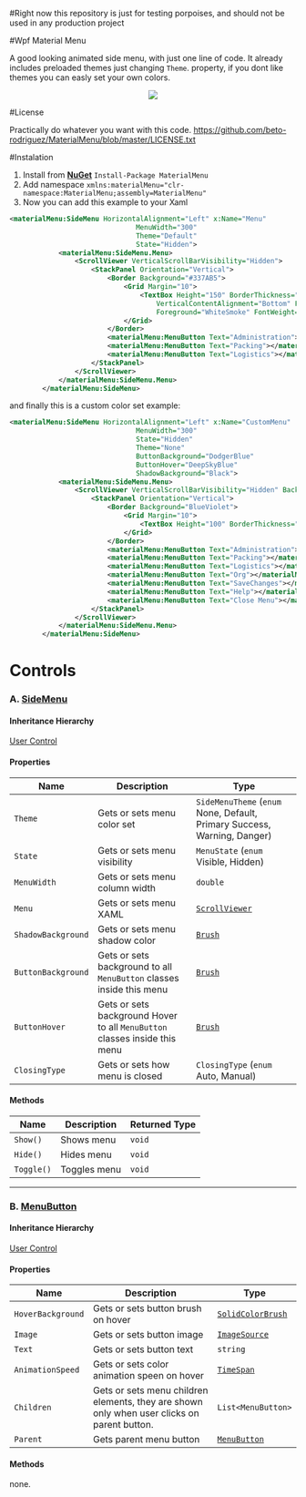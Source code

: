 #Right now this repository is just for testing porpoises, and should not be used in any production project

#Wpf Material Menu

A good looking animated side menu, with just one line of code. It already includes preloaded themes just changing `Theme`. property, if you dont like themes you can easly set your own colors.

<p align="center">
  <img src="https://dl.dropboxusercontent.com/u/40165535/quxl0.gif" />
</p>

#License

Practically do whatever you want with this code. https://github.com/beto-rodriguez/MaterialMenu/blob/master/LICENSE.txt

#Instalation

1. Install from **[NuGet](https://www.nuget.org/packages/MaterialMenu/)** `Install-Package MaterialMenu`
2. Add namespace `xmlns:materialMenu="clr-namespace:MaterialMenu;assembly=MaterialMenu"`
3. Now you can add this example to your Xaml

```xml
<materialMenu:SideMenu HorizontalAlignment="Left" x:Name="Menu"
                               MenuWidth="300"
                               Theme="Default"
                               State="Hidden">
            <materialMenu:SideMenu.Menu>
                <ScrollViewer VerticalScrollBarVisibility="Hidden">
                    <StackPanel Orientation="Vertical">
                        <Border Background="#337AB5">
                            <Grid Margin="10">
                                <TextBox Height="150" BorderThickness="0" Background="Transparent"
                                    VerticalContentAlignment="Bottom" FontFamily="Calibri" FontSize="18"
                                    Foreground="WhiteSmoke" FontWeight="Bold">Welcome</TextBox>
                            </Grid>
                        </Border>
                        <materialMenu:MenuButton Text="Administration"></materialMenu:MenuButton>
                        <materialMenu:MenuButton Text="Packing"></materialMenu:MenuButton>
                        <materialMenu:MenuButton Text="Logistics"></materialMenu:MenuButton>
                    </StackPanel>
                </ScrollViewer>
            </materialMenu:SideMenu.Menu>
        </materialMenu:SideMenu>
```

and finally this is a custom color set example:

```xml
<materialMenu:SideMenu HorizontalAlignment="Left" x:Name="CustomMenu"
                               MenuWidth="300"
                               State="Hidden"
                               Theme="None"
                               ButtonBackground="DodgerBlue"
                               ButtonHover="DeepSkyBlue"
                               ShadowBackground="Black">
            <materialMenu:SideMenu.Menu>
                <ScrollViewer VerticalScrollBarVisibility="Hidden" Background="Blue">
                    <StackPanel Orientation="Vertical">
                        <Border Background="BlueViolet">
                            <Grid Margin="10">
                                <TextBox Height="100" BorderThickness="0" Background="Transparent" VerticalContentAlignment="Bottom" FontFamily="Calibri" FontSize="18" Foreground="WhiteSmoke" FontWeight="Bold">This is a custom colors example.</TextBox>
                            </Grid>
                        </Border>
                        <materialMenu:MenuButton Text="Administration"></materialMenu:MenuButton>
                        <materialMenu:MenuButton Text="Packing"></materialMenu:MenuButton>
                        <materialMenu:MenuButton Text="Logistics"></materialMenu:MenuButton>
                        <materialMenu:MenuButton Text="Org"></materialMenu:MenuButton>
                        <materialMenu:MenuButton Text="SaveChanges"></materialMenu:MenuButton>
                        <materialMenu:MenuButton Text="Help"></materialMenu:MenuButton>
                        <materialMenu:MenuButton Text="Close Menu"></materialMenu:MenuButton>
                    </StackPanel>
                </ScrollViewer>
            </materialMenu:SideMenu.Menu>
        </materialMenu:SideMenu>
```

<h1>Controls</h1>

<h3>A. <a href="https://github.com/beto-rodriguez/MaterialMenu/blob/master/MaterialMenu/SideMenu.xaml.cs">SideMenu</a></h3>

<h4>Inheritance Hierarchy</h4>

[User Control](https://msdn.microsoft.com/en-us/library/system.windows.controls.usercontrol(v=vs.110).aspx)

<h4>Properties</h4>

| Name  | Description | Type |
| ------------- | ------------- | ------------- |
| `Theme`  | Gets or sets menu color set  | `SideMenuTheme` (`enum`  None, Default, Primary Success, Warning, Danger) |
| `State`  | Gets or sets menu visibility | `MenuState` (`enum` Visible, Hidden) |
| `MenuWidth` | Gets or sets menu column width | `double` |
| `Menu` | Gets or sets menu XAML | [`ScrollViewer`](https://msdn.microsoft.com/es-es/library/system.windows.controls.scrollviewer(v=vs.110).aspx) |
| `ShadowBackground` | Gets or sets menu shadow color | [`Brush`](https://msdn.microsoft.com/en-us/library/system.windows.media.brush(v=vs.110).aspx) |
| `ButtonBackground` | Gets or sets background to all `MenuButton` classes inside this menu | [`Brush`](https://msdn.microsoft.com/en-us/library/system.windows.media.brush(v=vs.110).aspx) |
| `ButtonHover` | Gets or sets background Hover to all `MenuButton` classes inside this menu | [`Brush`](https://msdn.microsoft.com/en-us/library/system.windows.media.brush(v=vs.110).aspx) |
| `ClosingType` | Gets or sets how menu is closed | `ClosingType` (`enum` Auto, Manual) |


<h4>Methods</h4>

| Name  | Description | Returned Type |
| ------------- | ------------- | ------------- |
| `Show()`  | Shows menu  | `void` |
| `Hide()`  | Hides menu  | `void` |
| `Toggle()`  | Toggles menu  | `void` |

<hr/>

<h3>B. <a href="https://github.com/beto-rodriguez/MaterialMenu/blob/master/MaterialMenu/MenuButton.xaml.cs">MenuButton</a></h3>

<h4>Inheritance Hierarchy</h4>

[User Control](https://msdn.microsoft.com/en-us/library/system.windows.controls.usercontrol(v=vs.110).aspx)

<h4>Properties</h4>

| Name  | Description | Type |
| ------------- | ------------- | ------------- |
| `HoverBackground`  | Gets or sets button brush on hover  | [`SolidColorBrush`](https://msdn.microsoft.com/en-us/library/system.windows.media.solidcolorbrush(v=vs.110).aspx) |
| `Image`  | Gets or sets button image | [`ImageSource`](https://msdn.microsoft.com/en-us/library/system.windows.media.imagesource(v=vs.110).aspx) |
| `Text` | Gets or sets button text | `string` |
| `AnimationSpeed` | Gets or sets color animation speen on hover | [`TimeSpan`](https://msdn.microsoft.com/en-us/library/system.timespan(v=vs.110).aspx) |
| `Children` | Gets or sets menu children elements, they are shown only when user clicks on parent button. | `List<MenuButton>` |
| `Parent` | Gets parent menu button | [`MenuButton`](https://github.com/beto-rodriguez/MaterialMenu/blob/master/MaterialMenu/MenuButton.xaml.cs) |

<h4>Methods</h4>

none.
